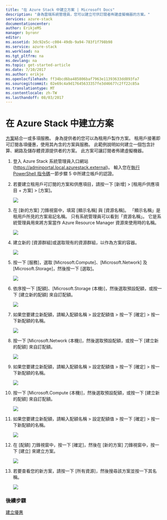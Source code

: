 ```yaml
---
title: "在 Azure Stack 中建立方案 | Microsoft Docs"
description: "身為雲端系統管理員，您可以建立可供訂閱者佈建虛擬機器的方案。"
services: azure-stack
documentationcenter: 
author: ErikjeMS
manager: byronr
editor: 
ms.assetid: 3dc92e5c-c004-49db-9a94-783f1f798b98
ms.service: azure-stack
ms.workload: na
ms.tgt_pltfrm: na
ms.devlang: na
ms.topic: get-started-article
ms.date: 7/10/2017
ms.author: erikje
ms.openlocfilehash: ff34bcd6ba485806baf7963e11393633dd893fa7
ms.sourcegitcommit: 02e69c4a9d17645633357fe3d46677c2ff22c85a
ms.translationtype: MT
ms.contentlocale: zh-TW
ms.lasthandoff: 08/03/2017
---
```

# <a name="create-a-plan-in-azure-stack"></a>在 Azure Stack 中建立方案
[方案](azure-stack-key-features.md)結合一或多項服務。 身為提供者的您可以為租用戶製作方案。 租用戶接著即可訂閱各項優惠，使用其內含的方案與服務。 此範例說明如何建立一個包含計算、網路及儲存體資源提供者的方案。 此方案可讓訂閱者佈建虛擬機器。

1. 登入 Azure Stack 系統管理員入口網站 (https://adminportal.local.azurestack.external)。 輸入您在[執行 PowerShell 指令碼](azure-stack-run-powershell-script.md)一節步驟 5 中所建立帳戶的認證。

2. 若要建立租用戶可訂閱的方案和供應項目，請按一下 [新增] > [租用戶供應項目 + 方案] > [方案]。

   ![](media/azure-stack-create-plan/image01.png)
3. 在 [新的方案] 刀鋒視窗中，填寫 [顯示名稱] 與 [資源名稱]。 「顯示名稱」是租用戶所見的方案易記名稱。 只有系統管理員可以看到「資源名稱」。 它是系統管理員用來將方案當作 Azure Resource Manager 資源來使用時的名稱。

   ![](media/azure-stack-create-plan/image02.png)
4. 建立新的 [資源群組]或選取現有的資源群組，以作為方案的容器。

   ![](media/azure-stack-create-plan/image02a.png)
5. 按一下 [服務]，選取 [Microsoft.Compute]、[Microsoft.Network] 及 [Microsoft.Storage]，然後按一下 [選取]。

   ![](media/azure-stack-create-plan/image03.png)
6. 依序按一下 [配額]、[Microsoft.Storage (本機)]，然後選取預設配額，或按一下 [建立新的配額] 來自訂配額。

   ![](media/azure-stack-create-plan/image04.png)
7. 如果您要建立新配額，請輸入配額名稱 > 設定配額值 > 按一下 [確定] > 按一下新配額的名稱。

   ![](media/azure-stack-create-plan/image06.png)
8. 按一下 [Microsoft.Network (本機)]，然後選取預設配額，或按一下 [建立新的配額] 來自訂配額。

    ![](media/azure-stack-create-plan/image07.png)
9. 如果您要建立新配額，請輸入配額名稱 > 設定配額值 > 按一下 [確定] > 按一下新配額的名稱。

    ![](media/azure-stack-create-plan/image08.png)
10. 按一下 [Microsoft.Compute (本機)]，然後選取預設配額，或按一下 [建立新的配額] 來自訂配額。

    ![](media/azure-stack-create-plan/image09.png)
11. 如果您要建立新配額，請輸入配額名稱 > 設定配額值 > 按一下 [確定] > 按一下新配額的名稱。

    ![](media/azure-stack-create-plan/image10.png)
12. 在 [配額] 刀鋒視窗中，按一下 [確定]，然後在 [新的方案] 刀鋒視窗中，按一下 [建立] 來建立方案。

    ![](media/azure-stack-create-plan/image11.png)
13. 若要查看您的新方案，請按一下 [所有資源]，然後搜尋該方案並按一下其名稱。

    ![](media/azure-stack-create-plan/image12.png)

### <a name="next-steps"></a>後續步驟
[建立優惠](azure-stack-create-offer.md)
